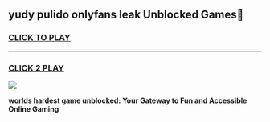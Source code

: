 
## yudy pulido onlyfans leak Unblocked Games👋
<h3>
<a href="https://premium.freeplayer.one?title=yudy_pulido_onlyfans_leak&ref=16F">CLICK TO PLAY</a></h3>
<hr>

<h3>
<a href="https://premium.freeplayer.one?title=yudy_pulido_onlyfans_leak&ref=16F">CLICK 2 PLAY</a>
  
</h3>

<a href="https://premium.freeplayer.one?title=yudy_pulido_onlyfans_leak&ref=16F/"><img src="https://clearcache.store/games.png"></a>


**worlds hardest game unblocked: Your Gateway to Fun and Accessible Online Gaming**
